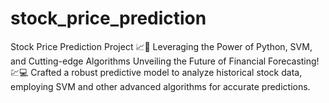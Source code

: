 # stock_price_prediction

Stock Price Prediction Project 📈🤖 
Leveraging the Power of Python, SVM, and Cutting-edge Algorithms 
Unveiling the Future of Financial Forecasting! 💹💻 
Crafted a robust predictive model to analyze historical stock data, employing SVM and other advanced algorithms for accurate predictions.
